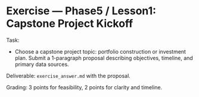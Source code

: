 # Exercise — Phase5 / Lesson1: Capstone Project Kickoff

Task:
- Choose a capstone project topic: portfolio construction or investment plan. Submit a 1-paragraph proposal describing objectives, timeline, and primary data sources.

Deliverable: `exercise_answer.md` with the proposal.

Grading: 3 points for feasibility, 2 points for clarity and timeline.

